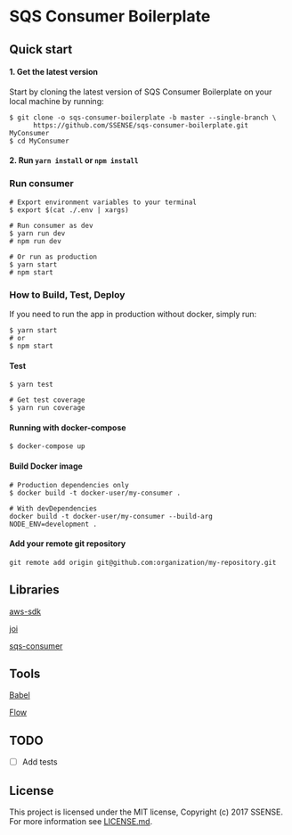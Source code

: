 # SQS Consumer Boilerplate

## Quick start


#### 1. Get the latest version

Start by cloning the latest version of SQS Consumer Boilerplate on your local machine by running:
```shell
$ git clone -o sqs-consumer-boilerplate -b master --single-branch \
      https://github.com/SSENSE/sqs-consumer-boilerplate.git MyConsumer
$ cd MyConsumer
```

#### 2. Run `yarn install` or `npm install`


### Run consumer

```shell
# Export environment variables to your terminal
$ export $(cat ./.env | xargs)

# Run consumer as dev
$ yarn run dev
# npm run dev

# Or run as production
$ yarn start
# npm start
```

### How to Build, Test, Deploy

If you need to run the app in production without docker, simply run:

```shell
$ yarn start
# or
$ npm start
```

#### Test

```shell
$ yarn test

# Get test coverage
$ yarn run coverage
```

#### Running with docker-compose

```shell
$ docker-compose up
```

#### Build Docker image

```shell
# Production dependencies only
$ docker build -t docker-user/my-consumer .

# With devDependencies
docker build -t docker-user/my-consumer --build-arg NODE_ENV=development .
```

#### Add your remote git repository

```shell
git remote add origin git@github.com:organization/my-repository.git
```


## Libraries
[aws-sdk](https://www.npmjs.com/package/aws-sdk)

[joi](https://www.npmjs.com/package/joi)

[sqs-consumer](https://www.npmjs.com/package/sqs-consumer)

## Tools
[Babel](https://babeljs.io/)

[Flow](https://flow.org/)

## TODO
- [ ] Add tests

## License

This project is licensed under the MIT license, Copyright (c) 2017 SSENSE.
For more information see [LICENSE.md](./LICENSE.md).
